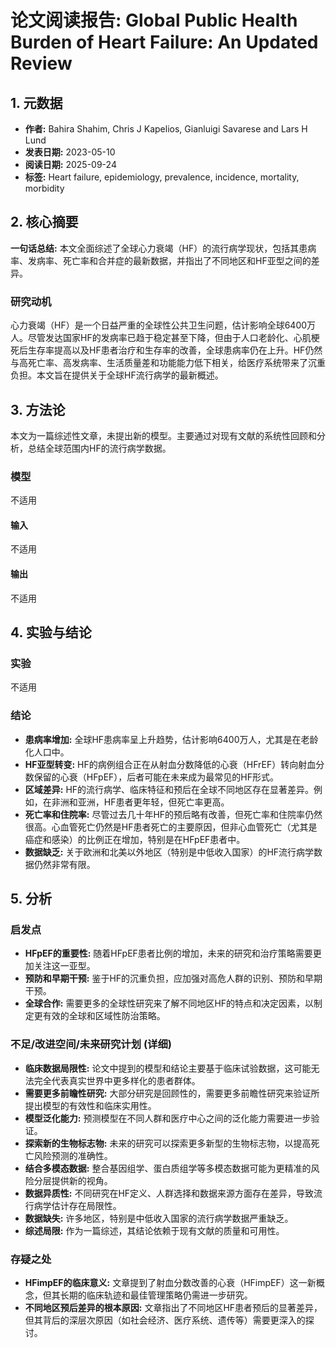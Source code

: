 # 论文阅读报告: Global Public Health Burden of Heart Failure: An Updated Review

## **1. 元数据**
- **作者:** Bahira Shahim, Chris J Kapelios, Gianluigi Savarese and Lars H Lund
- **发表日期:** 2023-05-10
- **阅读日期:** 2025-09-24
- **标签:** Heart failure, epidemiology, prevalence, incidence, mortality, morbidity

## **2. 核心摘要**
**一句话总结:** 本文全面综述了全球心力衰竭（HF）的流行病学现状，包括其患病率、发病率、死亡率和合并症的最新数据，并指出了不同地区和HF亚型之间的差异。

### 研究动机
心力衰竭（HF）是一个日益严重的全球性公共卫生问题，估计影响全球6400万人。尽管发达国家HF的发病率已趋于稳定甚至下降，但由于人口老龄化、心肌梗死后生存率提高以及HF患者治疗和生存率的改善，全球患病率仍在上升。HF仍然与高死亡率、高发病率、生活质量差和功能能力低下相关，给医疗系统带来了沉重负担。本文旨在提供关于全球HF流行病学的最新概述。

## **3. 方法论**
本文为一篇综述性文章，未提出新的模型。主要通过对现有文献的系统性回顾和分析，总结全球范围内HF的流行病学数据。

### 模型 
不适用

#### 输入
不适用

#### 输出
不适用

## **4. 实验与结论**
### 实验
不适用

### 结论
- **患病率增加:** 全球HF患病率呈上升趋势，估计影响6400万人，尤其是在老龄化人口中。
- **HF亚型转变:** HF的病例组合正在从射血分数降低的心衰（HFrEF）转向射血分数保留的心衰（HFpEF），后者可能在未来成为最常见的HF形式。
- **区域差异:** HF的流行病学、临床特征和预后在全球不同地区存在显著差异。例如，在非洲和亚洲，HF患者更年轻，但死亡率更高。
- **死亡率和住院率:** 尽管过去几十年HF的预后略有改善，但死亡率和住院率仍然很高。心血管死亡仍然是HF患者死亡的主要原因，但非心血管死亡（尤其是癌症和感染）的比例正在增加，特别是在HFpEF患者中。
- **数据缺乏:** 关于欧洲和北美以外地区（特别是中低收入国家）的HF流行病学数据仍然非常有限。

## **5. 分析**
### 启发点
- **HFpEF的重要性:** 随着HFpEF患者比例的增加，未来的研究和治疗策略需要更加关注这一亚型。
- **预防和早期干预:** 鉴于HF的沉重负担，应加强对高危人群的识别、预防和早期干预。
- **全球合作:** 需要更多的全球性研究来了解不同地区HF的特点和决定因素，以制定更有效的全球和区域性防治策略。

### 不足/改进空间/未来研究计划 (详细)

- **临床数据局限性:** 论文中提到的模型和结论主要基于临床试验数据，这可能无法完全代表真实世界中更多样化的患者群体。
- **需要更多前瞻性研究:** 大部分研究是回顾性的，需要更多前瞻性研究来验证所提出模型的有效性和临床实用性。
- **模型泛化能力:** 预测模型在不同人群和医疗中心之间的泛化能力需要进一步验证。
- **探索新的生物标志物:** 未来的研究可以探索更多新型的生物标志物，以提高死亡风险预测的准确性。
- **结合多模态数据:** 整合基因组学、蛋白质组学等多模态数据可能为更精准的风险分层提供新的视角。
- **数据异质性:** 不同研究在HF定义、人群选择和数据来源方面存在差异，导致流行病学估计存在局限性。
- **数据缺失:** 许多地区，特别是中低收入国家的流行病学数据严重缺乏。
- **综述局限:** 作为一篇综述，其结论依赖于现有文献的质量和可用性。

### 存疑之处
- **HFimpEF的临床意义:** 文章提到了射血分数改善的心衰（HFimpEF）这一新概念，但其长期的临床轨迹和最佳管理策略仍需进一步研究。
- **不同地区预后差异的根本原因:** 文章指出了不同地区HF患者预后的显著差异，但其背后的深层次原因（如社会经济、医疗系统、遗传等）需要更深入的探讨。
